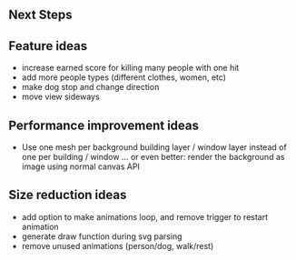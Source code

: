 ## Next Steps

## Feature ideas

-   increase earned score for killing many people with one hit
-   add more people types (different clothes, women, etc)
-   make dog stop and change direction
-   move view sideways

## Performance improvement ideas

-   Use one mesh per background building layer / window layer instead of one per building / window
    ... or even better: render the background as image using normal canvas API

## Size reduction ideas

-   add option to make animations loop, and remove trigger to restart animation
-   generate draw function during svg parsing
-   remove unused animations (person/dog, walk/rest)

